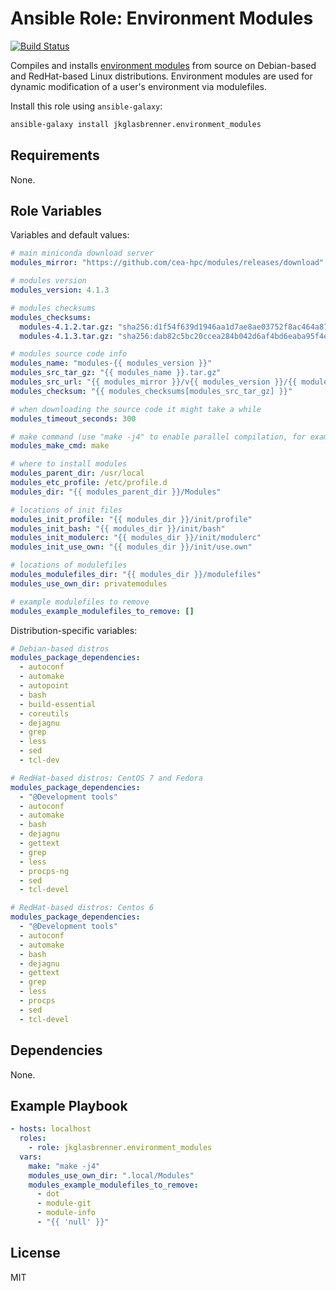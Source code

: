 # Ansible Role: Environment Modules

[![Build Status](https://travis-ci.org/jkglasbrenner/ansible-role-environment-modules.svg?branch=master)](https://travis-ci.org/jkglasbrenner/ansible-role-environment-modules)

Compiles and installs [environment modules](http://modules.sourceforge.net/) from source on Debian-based and RedHat-based Linux distributions. Environment modules are used for dynamic modification of a user's environment via modulefiles.

Install this role using `ansible-galaxy`:

```bash
ansible-galaxy install jkglasbrenner.environment_modules
```

## Requirements

None.

## Role Variables

Variables and default values:

```yaml
# main miniconda download server
modules_mirror: "https://github.com/cea-hpc/modules/releases/download"

# modules version
modules_version: 4.1.3

# modules checksums
modules_checksums:
  modules-4.1.2.tar.gz: "sha256:d1f54f639d1946aa1d7ae8ae03752f8ac464a879c14bc35e63b6a87b8a0b7522"
  modules-4.1.3.tar.gz: "sha256:dab82c5bc20ccea284b042d6af4bd6eaba95f4eaadd495a75413115d33a3151f"

# modules source code info
modules_name: "modules-{{ modules_version }}"
modules_src_tar_gz: "{{ modules_name }}.tar.gz"
modules_src_url: "{{ modules_mirror }}/v{{ modules_version }}/{{ modules_src_tar_gz }}"
modules_checksum: "{{ modules_checksums[modules_src_tar_gz] }}"

# when downloading the source code it might take a while
modules_timeout_seconds: 300

# make command (use "make -j4" to enable parallel compilation, for example)
modules_make_cmd: make

# where to install modules
modules_parent_dir: /usr/local
modules_etc_profile: /etc/profile.d
modules_dir: "{{ modules_parent_dir }}/Modules"

# locations of init files
modules_init_profile: "{{ modules_dir }}/init/profile"
modules_init_bash: "{{ modules_dir }}/init/bash"
modules_init_modulerc: "{{ modules_dir }}/init/modulerc"
modules_init_use_own: "{{ modules_dir }}/init/use.own"

# locations of modulefiles
modules_modulefiles_dir: "{{ modules_dir }}/modulefiles"
modules_use_own_dir: privatemodules

# example modulefiles to remove
modules_example_modulefiles_to_remove: []
```

Distribution-specific variables:

```yaml
# Debian-based distros
modules_package_dependencies:
  - autoconf
  - automake
  - autopoint
  - bash
  - build-essential
  - coreutils
  - dejagnu
  - grep
  - less
  - sed
  - tcl-dev

# RedHat-based distros: CentOS 7 and Fedora
modules_package_dependencies:
  - "@Development tools"
  - autoconf
  - automake
  - bash
  - dejagnu
  - gettext
  - grep
  - less
  - procps-ng
  - sed
  - tcl-devel

# RedHat-based distros: Centos 6
modules_package_dependencies:
  - "@Development tools"
  - autoconf
  - automake
  - bash
  - dejagnu
  - gettext
  - grep
  - less
  - procps
  - sed
  - tcl-devel
```

## Dependencies

None.

## Example Playbook

```yaml
- hosts: localhost
  roles:
    - role: jkglasbrenner.environment_modules
  vars:
    make: "make -j4"
    modules_use_own_dir: ".local/Modules"
    modules_example_modulefiles_to_remove:
      - dot
      - module-git
      - module-info
      - "{{ 'null' }}"
```


## License

MIT
